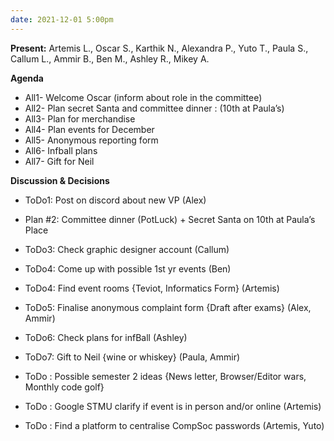 ```yaml
---
date: 2021-12-01 5:00pm
---
```


**Present:** Artemis L., Oscar S., Karthik N., Alexandra P., Yuto T., Paula S., Callum L., Ammir B., Ben M., Ashley R., Mikey A.

**Agenda**

- All1- Welcome Oscar (inform about role in the committee)
- All2- Plan secret Santa and committee dinner : (10th at Paula’s)
- All3- Plan for merchandise
- All4- Plan events for December
- All5- Anonymous reporting form
- All6- Infball plans
- All7- Gift for Neil

**Discussion & Decisions**

- ToDo1: Post on discord about new VP (Alex)
- Plan #2: Committee dinner (PotLuck) + Secret Santa on 10th at Paula’s Place
- ToDo3: Check graphic designer account (Callum)
- ToDo4: Come up with possible 1st yr events (Ben)
- ToDo4: Find event rooms {Teviot, Informatics Form} (Artemis)
- ToDo5: Finalise anonymous complaint form {Draft after exams} (Alex, Ammir)
- ToDo6: Check plans for infBall (Ashley)
- ToDo7: Gift to Neil {wine or whiskey} (Paula, Ammir)

- ToDo : Possible semester 2 ideas {News letter, Browser/Editor wars, Monthly code golf}
- ToDo : Google STMU clarify if event is in person and/or online (Artemis)
- ToDo : Find a platform to centralise CompSoc passwords (Artemis, Yuto)
